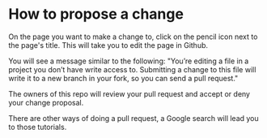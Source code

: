 # How to propose a change

On the page you want to make a change to, click on the pencil icon next to the page's title. This will take you to edit the page in Github.

You will see a message similar to the following: "You’re editing a file in a project you don’t have write access to. Submitting a change to this file will write it to a new branch in your fork, so you can send a pull request."

The owners of this repo will review your pull request and accept or deny your change proposal.

There are other ways of doing a pull request, a Google search will lead you to those tutorials.